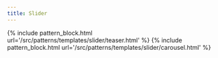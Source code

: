 ```yaml
---
title: Slider
---
```


{% include pattern_block.html url='/src/patterns/templates/slider/teaser.html' %}
{% include pattern_block.html url='/src/patterns/templates/slider/carousel.html' %}
